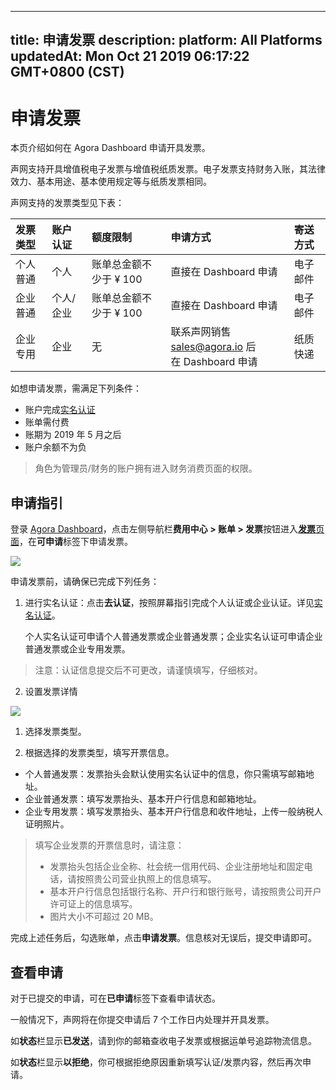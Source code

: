 
---
title: 申请发票
description: 
platform: All Platforms
updatedAt: Mon Oct 21 2019 06:17:22 GMT+0800 (CST)
---
# 申请发票
本页介绍如何在 Agora Dashboard 申请开具发票。

声网支持开具增值税电子发票与增值税纸质发票。电子发票支持财务入账，其法律效力、基本用途、基本使用规定等与纸质发票相同。

声网支持的发票类型见下表：

| 发票类型 | 账户认证  | 额度限制               | 申请方式                                                     | 寄送方式 |
| :------- | :-------- | :--------------------- | :----------------------------------------------------------- | :------- |
| 个人普通 | 个人      | 账单总金额不少于 ¥ 100 | 直接在 Dashboard 申请                                        | 电子邮件 |
| 企业普通 | 个人/企业 | 账单总金额不少于 ¥ 100 | 直接在 Dashboard 申请                                        | 电子邮件 |
| 企业专用 | 企业      | 无                     | 联系声网销售 [sales@agora.io](mailto:sales@agora.io) 后<br>在 Dashboard 申请 | 纸质快递 |

如想申请发票，需满足下列条件：

- 账户完成[实名认证](../../cn/Agora%20Platform/identity_authentication.md)
- 账单需付费
- 账期为 2019 年 5 月之后
- 账户余额不为负

> 角色为管理员/财务的账户拥有进入财务消费页面的权限。

## 申请指引

登录 [Agora Dashboard](https://dashboard.agora.io/)，点击左侧导航栏**费用中心 > 账单 > 发票**按钮进入[**发票**页面](https://dashboard.agora.io/finance/receipt)，在**可申请**标签下申请发票。

![](https://web-cdn.agora.io/docs-files/1562660018660)

申请发票前，请确保已完成下列任务：

1. 进行实名认证：点击**去认证**，按照屏幕指引完成个人认证或企业认证。详见[实名认证](../../cn/Agora%20Platform/identity_authentication.md)。
	
	个人实名认证可申请个人普通发票或企业普通发票；企业实名认证可申请企业普通发票或企业专用发票。
	
>注意：认证信息提交后不可更改，请谨慎填写，仔细核对。

2. 设置发票详情

![](https://web-cdn.agora.io/docs-files/1562663854968)

1) 选择发票类型。
   
2) 根据选择的发票类型，填写开票信息。
   
* 个人普通发票：发票抬头会默认使用实名认证中的信息，你只需填写邮箱地址。
* 企业普通发票：填写发票抬头、基本开户行信息和邮箱地址。
* 企业专用发票：填写发票抬头、基本开户行信息和收件地址，上传一般纳税人证明照片。
	
> 填写企业发票的开票信息时，请注意：
> - 发票抬头包括企业全称、社会统一信用代码、企业注册地址和固定电话，请按照贵公司营业执照上的信息填写。
> - 基本开户行信息包括银行名称、开户行和银行账号，请按照贵公司开户许可证上的信息填写。
> - 图片大小不可超过 20 MB。

完成上述任务后，勾选账单，点击**申请发票**。信息核对无误后，提交申请即可。

## 查看申请

对于已提交的申请，可在**已申请**标签下查看申请状态。

一般情况下，声网将在你提交申请后 7 个工作日内处理并开具发票。

如**状态**栏显示**已发送**，请到你的邮箱查收电子发票或根据运单号追踪物流信息。

如**状态**栏显示**以拒绝**，你可根据拒绝原因重新填写认证/发票内容，然后再次申请。


